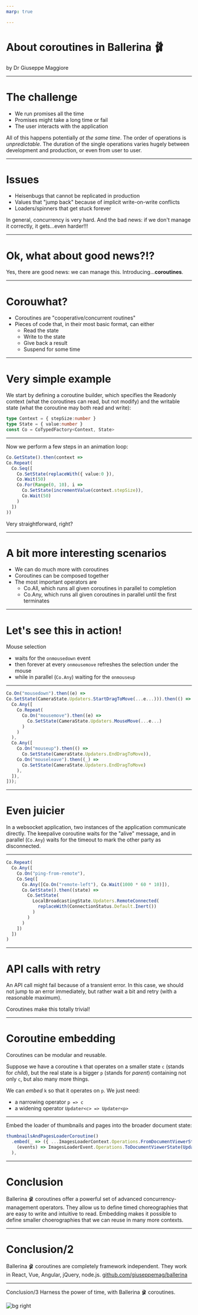 ```yaml
---
marp: true

---
```


<!-- theme: gaia -->
<style>
  @font-face {
    font-family: "Apercu";
    src: url(https://legacy.grandeomega.com/css/fonts/Apercu-Mono.ttf) format("truetype");
  }

  :root {
    /* --color-background: #487ced;
    --color-foreground: #ffedf5;
    --color-highlight: #ffedf5;
    --color-dimmed: #ffedf5; */
    /* --color-background: #083d34;
    --color-foreground: #e3e8e7;
    --color-highlight: #35a674;
    --color-dimmed: #35a674; */

--color-background: #3A36AE;
    --color-foreground: #FCEEF5;
    --color-highlight: #E0569B;
    --color-dimmed: #E0569B;

  }

  code {
   //font-family:  "Fira code";
  }  
</style>

# About coroutines in Ballerina 🩰
by Dr Giuseppe Maggiore

---
# The challenge
- We run promises all the time
- Promises might take a long time or fail
- The user interacts with the application

All of this happens potentially *at the same time*.
The order of operations is *unpredictable*.
The duration of the single operations varies hugely between development and production, or even from user to user.

---
# Issues
- Heisenbugs that cannot be replicated in production
- Values that "jump back" because of implicit write-on-write conflicts
- Loaders/spinners that get stuck forever

In general, concurrency is very hard. And the bad news: if we don't manage it correctly, it gets...even harder!!!

---
# Ok, what about good news?!?
Yes, there are good news: we can manage this.
Introducing...**coroutines**.

---
# Corouwhat?
- Coroutines are "cooperative/concurrent routines"
- Pieces of code that, in their most basic format, can either
  - Read the state
  - Write to the state
  - Give back a result
  - Suspend for some time

---
# Very simple example

We start by defining a coroutine builder, which specifies the Readonly context (what the coroutines can read, but not modify) and the writable state (what the coroutine may both read and write):

```ts
type Context = { stepSize:number }
type State = { value:number }
const Co = CoTypedFactory<Context, State>
```

---
Now we perform a few steps in an animation loop:

```ts
Co.GetState().then(context => 
Co.Repeat(
  Co.Seq([
    Co.SetState(replaceWith({ value:0 }),
    Co.Wait(50)
    Co.For(Range(0, 10), i =>
      Co.SetState(incrementValue(context.stepSize)),
      Co.Wait(50)
    )
  ])
))
```

Very straightforward, right?

---
# A bit more interesting scenarios
- We can do much more with coroutines
- Coroutines can be composed together
- The most important operators are
  - Co.All, which runs all given coroutines in parallel to completion
  - Co.Any, which runs all given coroutines in parallel until the first terminates

---
# Let's see this in action!
Mouse selection
- waits for the `onmousedown` event
- then forever at every `onmousemove` refreshes the selection under the mouse
- while in parallel (`Co.Any`) waiting for the `onmouseup`

---
```ts
Co.On("mousedown").then((e) =>
Co.SetState(CameraState.Updaters.StartDragToMove(...e...))).then(() =>
  Co.Any([
    Co.Repeat(
      Co.On("mousemove").then((e) =>
        Co.SetState(CameraState.Updaters.MouseMove(...e...)
      )
    )
  ),
  Co.Any([
    Co.On("mouseup").then(() =>
      Co.SetState(CameraState.Updaters.EndDragToMove)),
    Co.On("mouseleave").then((_) =>
      Co.SetState(CameraState.Updaters.EndDragToMove)
    ),
  ]),
]));

```

---
# Even juicier
In a websocket application, two instances of the application communicate directly.
The keepalive coroutine waits for the "alive" message, and in parallel (`Co.Any`) waits for the timeout to mark the other party as disconnected.

---
```ts
Co.Repeat(
  Co.Any([
    Co.On("ping-from-remote"),
    Co.Seq([
      Co.Any([Co.On("remote-left"), Co.Wait(1000 * 60 * 10)]),
      Co.GetState().then((state) =>
        Co.SetState(
          LocalBroadcastingState.Updaters.RemoteConnected(
            replaceWith(ConnectionStatus.Default.Inert())
          )
        )
      )
    ])
  ])
)
```

---
# API calls with retry
An API call might fail because of a transient error. In this case, we should not jump to an error immediately, but rather wait a bit and retry (with a reasonable maximum).

Coroutines make this totally trivial!

---
# Coroutine embedding
Coroutines can be modular and reusable.

Suppose we have a coroutine `k` that operates on a smaller state `c` (stands for _child_), but the real state is a bigger `p` (stands for _parent_) containing not only `c`, but also many more things.

We can _embed_ `k` so that it operates on `p`. We just need:
- a narrowing operator `p => c`
- a widening operator `Updater<c> => Updater<p>`

---
Embed the loader of thumbnails and pages into the broader document state:

```ts
thumbnailsAndPagesLoaderCoroutine()
  .embed(_ => ({ ...ImagesLoaderContext.Operations.FromDocumentViewerState(_), events: [] }),
    (events) => ImagesLoaderEvent.Operations.ToDocumentViewerState(Updater(events))
  ),
```


---
# Conclusion
Ballerina 🩰 coroutines offer a powerful set of advanced concurrency-management operators.
They allow us to define timed choreographies that are easy to write and intuitive to read.
Embedding makes it possible to define smaller choerographies that we can reuse in many more contexts.

---
# Conclusion/2
Ballerina 🩰 coroutines are completely framework independent.
They work in React, Vue, Angular, jQuery, node.js.
[github.com/giuseppemag/ballerina](github.com/giuseppemag/ballerina)

---
Conclusion/3
Harness the power of time, with Ballerina 🩰 coroutines.

![bg right](./pics/smiling-dude.png)
